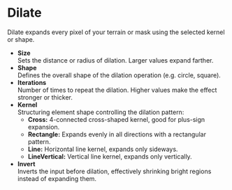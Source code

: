 # Dilate

Dilate expands every pixel of your terrain or mask using the selected kernel or shape.



* **Size**\
  Sets the distance or radius of dilation. Larger values expand farther.
* **Shape**\
  Defines the overall shape of the dilation operation (e.g. circle, square).
* **Iterations**\
  Number of times to repeat the dilation. Higher values make the effect stronger or thicker.
* **Kernel**\
  Structuring element shape controlling the dilation pattern:
  * **Cross:** 4-connected cross-shaped kernel, good for plus-sign expansion.
  * **Rectangle:** Expands evenly in all directions with a rectangular pattern.
  * **Line:** Horizontal line kernel, expands only sideways.
  * **LineVertical:** Vertical line kernel, expands only vertically.
* **Invert**\
  Inverts the input before dilation, effectively shrinking bright regions instead of expanding them.
